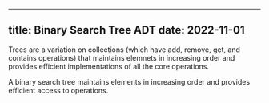 ---
title: Binary Search Tree ADT
date: 2022-11-01
----

Trees are a variation on collections (which have add, remove, get, and contains operations)
that maintains elemnets in increasing order and provides
efficient implementations of all the core operations.

A binary search tree maintains elements in increasing order 
and provides efficient access to operations. 
